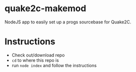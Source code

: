 # quake2c-makemod
NodeJS app to easily set up a progs sourcebase for Quake2C.

# Instructions
* Check out/download repo
* `cd` to where this repo is
* run `node index` and follow the instructions
